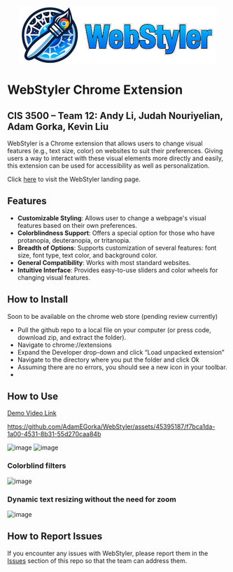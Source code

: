<p align="center">
  <img src="icons/banner.png" />
</p>

# WebStyler Chrome Extension
## CIS 3500 – Team 12: Andy Li, Judah Nouriyelian, Adam Gorka, Kevin Liu

WebStyler is a Chrome extension that allows users to change visual features (e.g., text size, color) on websites to suit their preferences. Giving users a way to interact with these visual elements more directly and easily, this extension can be used for accessibility as well as personalization.

Click [here](https://liuxk83.github.io/webstyler-landing-page/) to visit the WebStyler landing page.

## Features

* **Customizable Styling**: Allows user to change a webpage's visual features based on their own preferences.
* **Colorblindness Support**: Offers a special option for those who have protanopia, deuteranopia, or tritanopia.
* **Breadth of Options**: Supports customization of several features: font size, font type, text color, and background color.
* **General Compatibility**: Works with most standard websites.
* **Intuitive Interface**: Provides easy-to-use sliders and color wheels for changing visual features.

## How to Install
Soon to be available on the chrome web store (pending review currently)
* Pull the github repo to a local file on your computer (or press code, download zip, and extract the folder).
* Navigate to chrome://extensions
* Expand the Developer drop-down and click “Load unpacked extension”
* Navigate to the directory where you put the folder and click Ok
* Assuming there are no errors, you should see a new icon in your toolbar.
* 
## How to Use
[Demo Video Link](https://www.youtube.com/watch?v=VTXktBPBP8s)


https://github.com/AdamEGorka/WebStyler/assets/45395187/f7bca1da-1a00-4531-8b31-55d270caa84b



![image](https://github.com/AdamEGorka/WebStyler/assets/45395187/8886864c-1cec-480e-845f-c26cbbe1a80d)
![image](https://github.com/AdamEGorka/WebStyler/assets/45395187/4782fd43-d284-482a-9280-28df970325a9)


### Colorblind filters
![image](https://github.com/AdamEGorka/WebStyler/assets/45395187/39ef2d36-9773-4eb1-85bc-7a6ee4737d77)

### Dynamic text resizing without the need for zoom 
![image](https://github.com/AdamEGorka/WebStyler/assets/45395187/d5a1cc86-58de-49c0-8e26-821cd33f0c1b)

## How to Report Issues
If you encounter any issues with WebStyler, please report them in the [Issues](https://github.com/AdamEGorka/WebStyler/issues) section of this repo so that the team can address them.
